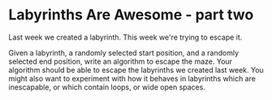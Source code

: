 # Labyrinths Are Awesome - part two #

Last week we created a labyrinth. This week we're trying to escape it.

Given a labyrinth, a randomly selected start position, and a randomly selected end position, write an algorithm to
escape the maze. Your algorithm should be able to escape the labyrinths we created last week. You might also want to
experiment with how it behaves in labyrinths which are inescapable, or which contain loops, or wide open spaces.
